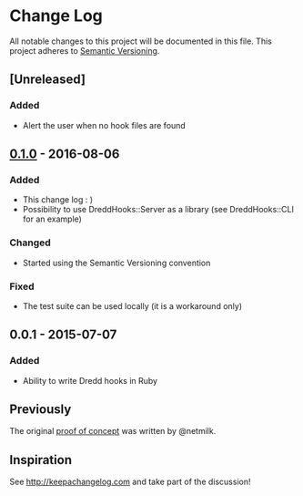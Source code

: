 # Change Log

All notable changes to this project will be documented in this file.
This project adheres to [Semantic Versioning](http://semver.org/).

## [Unreleased]

### Added

- Alert the user when no hook files are found

## [0.1.0] - 2016-08-06

### Added

- This change log : )
- Possibility to use DreddHooks::Server as a library (see DreddHooks::CLI for an example)

### Changed

- Started using the Semantic Versioning convention

### Fixed

- The test suite can be used locally (it is a workaround only)

## 0.0.1 - 2015-07-07

### Added

- Ability to write Dredd hooks in Ruby

## Previously

The original [proof of concept][poc] was written by @netmilk.


[0.1.0]: https://github.com/apiaryio/dredd-hooks-ruby/compare/v0.0.1...v0.1.0
[poc]: https://github.com/gonzalo-bulnes/dredd-rack/issues/7#issue-70936733

## Inspiration

See http://keepachangelog.com and take part of the discussion!

